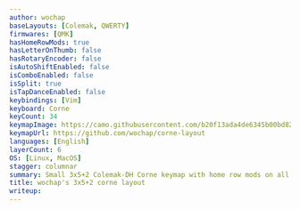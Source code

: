 ```yaml
---
author: wochap
baseLayouts: [Colemak, QWERTY]
firmwares: [QMK]
hasHomeRowMods: true
hasLetterOnThumb: false
hasRotaryEncoder: false
isAutoShiftEnabled: false
isComboEnabled: false
isSplit: true
isTapDanceEnabled: false
keybindings: [Vim]
keyboard: Corne
keyCount: 34
keymapImage: https://camo.githubusercontent.com/b20f13ada4de6345b00bd820e073c57b271faccd45a053ff5cec9fa4cdb1c2f1/68747470733a2f2f692e696d6775722e636f6d2f393773313067532e706e67
keymapUrl: https://github.com/wochap/corne-layout
languages: [English]
layerCount: 6
OS: [Linux, MacOS]
stagger: columnar
summary: Small 3x5+2 Colemak-DH Corne keymap with home row mods on all layers and an optimised number row (87305 62194).
title: wochap's 3x5+2 corne layout
writeup: 
---
```

